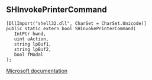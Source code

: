 ## SHInvokePrinterCommand

```
[DllImport("shell32.dll", CharSet = CharSet.Unicode)]
public static extern bool SHInvokePrinterCommand(
   IntPtr hwnd,
   uint uAction,
   string lpBuf1,
   string lpBuf2,
   bool fModal
);
```

[Microsoft documentation](https://docs.microsoft.com/en-us/windows/win32/api/shlobj_core/nf-shlobj_core-shinvokeprintercommand)
